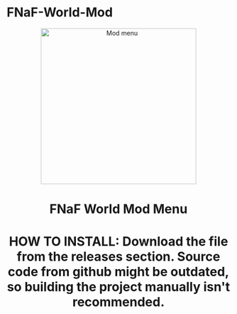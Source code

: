 # FNaF-World-Mod

<p align="center">
  <img src="https://i.postimg.cc/sDJ7f7n3/image.png" width="350" title="Mod menu">
</p>
<h1 align="center">FNaF World Mod Menu</h1>
<h1 align="center">HOW TO INSTALL: Download the file from the releases section. Source code from github might be outdated, so building the project manually isn't recommended.</h1>
